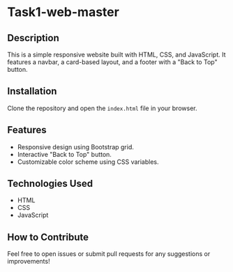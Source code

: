 # Task1-web-master

## Description
This is a simple responsive website built with HTML, CSS, and JavaScript. It features a navbar, a card-based layout, and a footer with a "Back to Top" button.

## Installation

Clone the repository and open the `index.html` file in your browser.

## Features
- Responsive design using Bootstrap grid.
- Interactive "Back to Top" button.
- Customizable color scheme using CSS variables.

## Technologies Used
- HTML
- CSS
- JavaScript

## How to Contribute
Feel free to open issues or submit pull requests for any suggestions or improvements!

